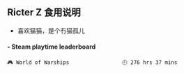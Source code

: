 ## Ricter Z 食用说明
- 喜欢猫猫，是个冇猫孤儿

<!-- steam-box start -->
#### - Steam playtime leaderboard
```text
🎮 World of Warships                 🕘 276 hrs 37 mins
```
<!-- Powered by https://github.com/YouEclipse/steam-box . -->
<!-- steam-box end -->

